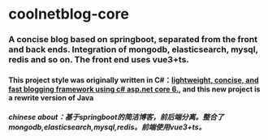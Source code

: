 # coolnetblog-core
### A concise blog based on springboot, separated from the front and back ends. Integration of mongodb, elasticsearch, mysql, redis and so on. The front end uses vue3+ts.
#### This project style was originally written in C#：[lightweight, concise, and fast blogging framework using c# asp.net core 6.](https://github.com/BlueSkyCaps/CoolNetBlog), and this new project is a rewrite version of Java

##### chinese about：基于springboot的简洁博客，前后端分离。整合了mongodb,elasticsearch,mysql,redis。前端使用vue3+ts。

